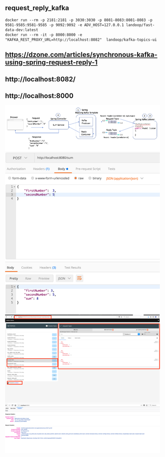 ## request_reply_kafka
```
docker run --rm -p 2181:2181 -p 3030:3030 -p 8081-8083:8081-8083 -p 9581-9585:9581-9585 -p 9092:9092 -e ADV_HOST=127.0.0.1 landoop/fast-data-dev:latest
docker run --rm -it -p 8000:8000 -e "KAFKA_REST_PROXY_URL=http://localhost:8082"  landoop/kafka-topics-ui

```
## https://dzone.com/articles/synchronous-kafka-using-spring-request-reply-1
## http://localhost:8082/
## http://localhost:8000
![Screenshot](a.png)
![Screenshot](c.png)
![Screenshot](d.png)
![Screenshot](e.png)
